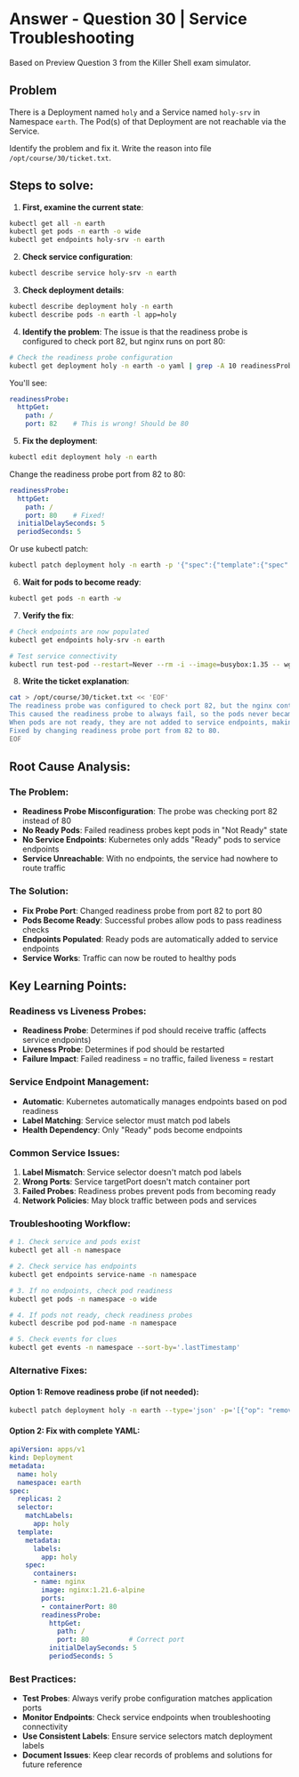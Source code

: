 # Answer - Question 30 | Service Troubleshooting

Based on Preview Question 3 from the Killer Shell exam simulator.

## Problem
There is a Deployment named `holy` and a Service named `holy-srv` in Namespace `earth`. The Pod(s) of that Deployment are not reachable via the Service.

Identify the problem and fix it. Write the reason into file `/opt/course/30/ticket.txt`.

## Steps to solve:

1. **First, examine the current state**:
```bash
kubectl get all -n earth
kubectl get pods -n earth -o wide
kubectl get endpoints holy-srv -n earth
```

2. **Check service configuration**:
```bash
kubectl describe service holy-srv -n earth
```

3. **Check deployment details**:
```bash
kubectl describe deployment holy -n earth
kubectl describe pods -n earth -l app=holy
```

4. **Identify the problem**:
The issue is that the readiness probe is configured to check port 82, but nginx runs on port 80:

```bash
# Check the readiness probe configuration
kubectl get deployment holy -n earth -o yaml | grep -A 10 readinessProbe
```

You'll see:
```yaml
readinessProbe:
  httpGet:
    path: /
    port: 82    # This is wrong! Should be 80
```

5. **Fix the deployment**:
```bash
kubectl edit deployment holy -n earth
```

Change the readiness probe port from 82 to 80:
```yaml
readinessProbe:
  httpGet:
    path: /
    port: 80    # Fixed!
  initialDelaySeconds: 5
  periodSeconds: 5
```

Or use kubectl patch:
```bash
kubectl patch deployment holy -n earth -p '{"spec":{"template":{"spec":{"containers":[{"name":"nginx","readinessProbe":{"httpGet":{"port":80}}}]}}}}'
```

6. **Wait for pods to become ready**:
```bash
kubectl get pods -n earth -w
```

7. **Verify the fix**:
```bash
# Check endpoints are now populated
kubectl get endpoints holy-srv -n earth

# Test service connectivity
kubectl run test-pod --restart=Never --rm -i --image=busybox:1.35 -- wget -qO- holy-srv.earth.svc.cluster.local
```

8. **Write the ticket explanation**:
```bash
cat > /opt/course/30/ticket.txt << 'EOF'
The readiness probe was configured to check port 82, but the nginx container runs on port 80.
This caused the readiness probe to always fail, so the pods never became "Ready".
When pods are not ready, they are not added to service endpoints, making the service unreachable.
Fixed by changing readiness probe port from 82 to 80.
EOF
```

## Root Cause Analysis:

### The Problem:
- **Readiness Probe Misconfiguration**: The probe was checking port 82 instead of 80
- **No Ready Pods**: Failed readiness probes kept pods in "Not Ready" state  
- **No Service Endpoints**: Kubernetes only adds "Ready" pods to service endpoints
- **Service Unreachable**: With no endpoints, the service had nowhere to route traffic

### The Solution:
- **Fix Probe Port**: Changed readiness probe from port 82 to port 80
- **Pods Become Ready**: Successful probes allow pods to pass readiness checks
- **Endpoints Populated**: Ready pods are automatically added to service endpoints
- **Service Works**: Traffic can now be routed to healthy pods

## Key Learning Points:

### Readiness vs Liveness Probes:
- **Readiness Probe**: Determines if pod should receive traffic (affects service endpoints)
- **Liveness Probe**: Determines if pod should be restarted
- **Failure Impact**: Failed readiness = no traffic, failed liveness = restart

### Service Endpoint Management:
- **Automatic**: Kubernetes automatically manages endpoints based on pod readiness
- **Label Matching**: Service selector must match pod labels
- **Health Dependency**: Only "Ready" pods become endpoints

### Common Service Issues:
1. **Label Mismatch**: Service selector doesn't match pod labels
2. **Wrong Ports**: Service targetPort doesn't match container port
3. **Failed Probes**: Readiness probes prevent pods from becoming ready
4. **Network Policies**: May block traffic between pods and services

### Troubleshooting Workflow:
```bash
# 1. Check service and pods exist
kubectl get all -n namespace

# 2. Check service has endpoints
kubectl get endpoints service-name -n namespace

# 3. If no endpoints, check pod readiness
kubectl get pods -n namespace -o wide

# 4. If pods not ready, check readiness probes
kubectl describe pod pod-name -n namespace

# 5. Check events for clues
kubectl get events -n namespace --sort-by='.lastTimestamp'
```

### Alternative Fixes:

#### Option 1: Remove readiness probe (if not needed):
```bash
kubectl patch deployment holy -n earth --type='json' -p='[{"op": "remove", "path": "/spec/template/spec/containers/0/readinessProbe"}]'
```

#### Option 2: Fix with complete YAML:
```yaml
apiVersion: apps/v1
kind: Deployment
metadata:
  name: holy
  namespace: earth
spec:
  replicas: 2
  selector:
    matchLabels:
      app: holy
  template:
    metadata:
      labels:
        app: holy
    spec:
      containers:
      - name: nginx
        image: nginx:1.21.6-alpine
        ports:
        - containerPort: 80
        readinessProbe:
          httpGet:
            path: /
            port: 80          # Correct port
          initialDelaySeconds: 5
          periodSeconds: 5
```

### Best Practices:
- **Test Probes**: Always verify probe configuration matches application ports
- **Monitor Endpoints**: Check service endpoints when troubleshooting connectivity
- **Use Consistent Labels**: Ensure service selectors match deployment labels
- **Document Issues**: Keep clear records of problems and solutions for future reference
